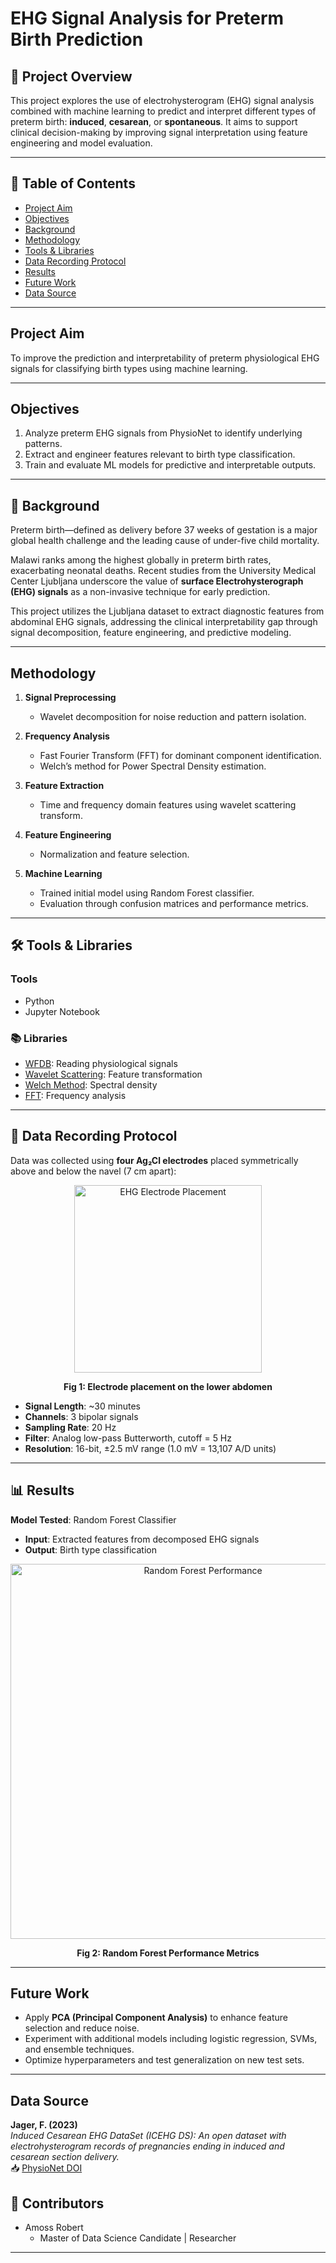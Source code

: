 #  EHG Signal Analysis for Preterm Birth Prediction
## 📖 Project Overview
This project explores the use of electrohysterogram (EHG) signal analysis combined with machine learning to predict and interpret different types of preterm birth: **induced**, **cesarean**, or **spontaneous**. It aims to support clinical decision-making by improving signal interpretation using feature engineering and model evaluation.

---

## 📌 Table of Contents
- [Project Aim](#project-aim)
- [Objectives](#objectives)
- [Background](#background)
- [Methodology](#methodology)
- [Tools & Libraries](#tools--libraries)
- [Data Recording Protocol](#data-recording-protocol)
- [Results](#results)
- [Future Work](#future-work)
- [Data Source](#data-source)

---

## Project Aim

To improve the prediction and interpretability of preterm physiological EHG signals for classifying birth types using machine learning.

---

## Objectives

1. Analyze preterm EHG signals from PhysioNet to identify underlying patterns.  
2. Extract and engineer features relevant to birth type classification.  
3. Train and evaluate ML models for predictive and interpretable outputs.

---

## 📖 Background

Preterm birth—defined as delivery before 37 weeks of gestation is a major global health challenge and the leading cause of under-five child mortality.

Malawi ranks among the highest globally in preterm birth rates, exacerbating neonatal deaths. Recent studies from the University Medical Center Ljubljana underscore the value of **surface Electrohysterograph (EHG) signals** as a non-invasive technique for early prediction.

This project utilizes the Ljubljana dataset to extract diagnostic features from abdominal EHG signals, addressing the clinical interpretability gap through signal decomposition, feature engineering, and predictive modeling.

---

## Methodology

1. **Signal Preprocessing**
   - Wavelet decomposition for noise reduction and pattern isolation.

2. **Frequency Analysis**
   - Fast Fourier Transform (FFT) for dominant component identification.
   - Welch’s method for Power Spectral Density estimation.

3. **Feature Extraction**
   - Time and frequency domain features using wavelet scattering transform.

4. **Feature Engineering**
   - Normalization and feature selection.

5. **Machine Learning**
   - Trained initial model using Random Forest classifier.
   - Evaluation through confusion matrices and performance metrics.

---

## 🛠️ Tools & Libraries

### Tools
- Python  
- Jupyter Notebook

### 📚 Libraries
- [WFDB](https://wfdb.readthedocs.io/en/latest/): Reading physiological signals  
- [Wavelet Scattering](https://www.mathworks.com/help/wavelet/ug/wavelet-scattering.html): Feature transformation  
- [Welch Method](https://docs.scipy.org/doc/scipy/reference/generated/scipy.signal.welch.html): Spectral density  
- [FFT](https://docs.scipy.org/doc/scipy/reference/generated/scipy.fft.fft.html): Frequency analysis  

---

## 🧾 Data Recording Protocol

Data was collected using **four Ag₂Cl electrodes** placed symmetrically above and below the navel (7 cm apart):

<div align="center">
    <img src="https://github.com/Amos77Robert/Electrohysterograph-EHG-for-Preterm-Birth-Signal-Analysis/blob/main/data/Figure_1.jpg" alt="EHG Electrode Placement" width="300">
    <p><b>Fig 1: Electrode placement on the lower abdomen</b></p>
</div>

- **Signal Length**: ~30 minutes  
- **Channels**: 3 bipolar signals  
- **Sampling Rate**: 20 Hz  
- **Filter**: Analog low-pass Butterworth, cutoff = 5 Hz  
- **Resolution**: 16-bit, ±2.5 mV range (1.0 mV = 13,107 A/D units)

---

## 📊 Results

**Model Tested**: Random Forest Classifier  
- **Input**: Extracted features from decomposed EHG signals  
- **Output**: Birth type classification  

<div align="center">
  <img src="https://github.com/Amos77Robert/EHG-Signal-Analysis-for-Preterm-Birth-Prediction/blob/main/experiments/results/Trained%20ML%20models/Random%20Forest%20Performance%20metrics.PNG?raw=true" alt="Random Forest Performance" width="600"/>
  <p><b>Fig 2: Random Forest Performance Metrics</b></p>
</div>

---

## Future Work

- Apply **PCA (Principal Component Analysis)** to enhance feature selection and reduce noise.  
- Experiment with additional models including logistic regression, SVMs, and ensemble techniques.  
- Optimize hyperparameters and test generalization on new test sets.

---

## Data Source

**Jager, F. (2023)**  
*Induced Cesarean EHG DataSet (ICEHG DS): An open dataset with electrohysterogram records of pregnancies ending in induced and cesarean section delivery.*  
📥 [PhysioNet DOI](https://doi.org/10.13026/zw34-n382)

## 👤 Contributors  
- Amoss Robert
  - Master of Data Science Candidate | Researcher

---

